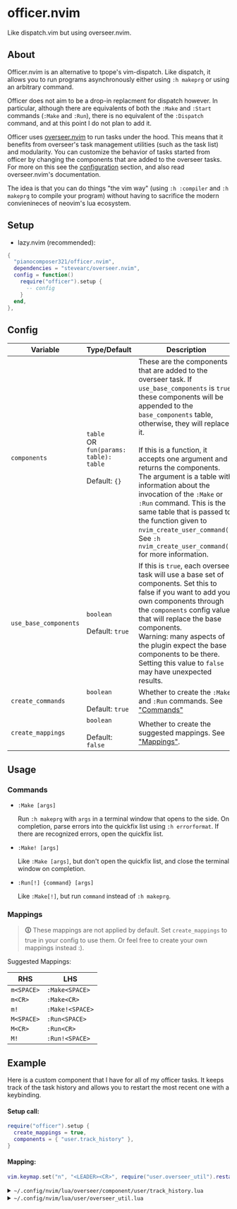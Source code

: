 # officer.nvim

Like dispatch.vim but using overseer.nvim.

## About

Officer.nvim is an alternative to tpope's vim-dispatch. Like dispatch, it allows you to
run programs asynchronously either using `:h makeprg` or using an arbitrary command.

Officer does not aim to be a drop-in replacment for dispatch however. In particular,
although there are equivalents of both the `:Make` and `:Start` commands (`:Make` and `:Run`),
there is no equivalent of the `:Dispatch` command, and at this point I do not plan to add it.

Officer uses [overseer.nvim](https://github.com/stevearc/overseer.nvim) to run
tasks under the hood. This means that it benefits from overseer's task
management utilities (such as the task list) and modularity. You can customize
the behavior of tasks started from officer by changing the components that are
added to the overseer tasks. For more on this see the [configuration](#config)
section, and also read overseer.nvim's documentation.

The idea is that you can do things "the vim way" (using `:h :compiler` and `:h
makeprg` to compile your program) without having to sacrifice the modern
convienineces of neovim's lua ecosystem.

## Setup

 - lazy.nvim (recommended):

```lua
{
  "pianocomposer321/officer.nvim",
  dependencies = "stevearc/overseer.nvim",
  config = function()
    require("officer").setup {
      -- config
    }
  end,
},
```

## Config

<table>
  <thead>
    <tr>
      <th>Variable</th>
      <th>Type/Default</th>
      <th>Description</th>
    </tr>
  </thead>
  <tbody>
    <tr>
      <td><code>components</code></td>
      <td>
        <code>table</code>
        <br />
        OR
        <br />
        <code>fun(params: table): table</code>
        <br /><br />
        Default: <code>{}</code>
      </td>
      <td>
        These are the components that are added to the overseer task.
        If <code>use_base_components</code> is <code>true</code>, these components
        will be appended to the <code>base_components</code> table,
        otherwise, they will replace it.
        <br /><br />
        If this is a function, it accepts one argument and returns the components.
        The argument is a table with information about the invocation of the <code>:Make</code>
        or <code>:Run</code> command. This is the same table that is passed to the function given
        to <code>nvim_create_user_command()</code>. See <code>:h nvim_create_user_command()</code>
        for more information.
      </td>
    </tr>
    <tr>
      <td><code>use_base_components</code></td>
      <td>
        <code>boolean</code>
        <br /><br />
        Default: <code>true</code>
      </td>
      <td>
        If this is <code>true</code>, each overseer task will use a base set of components.
        Set this to false if you want to add your own components through the <code>components</code>
        config value that will replace the base components.
        <br />
        Warning: many aspects of the plugin expect the base components to be there.
        Setting this value to <code>false</code> may have unexpected results.
      </td>
    </tr>
    <tr>
      <td><code>create_commands</code></td>
      <td>
        <code>boolean</code>
        <br /><br />
        Default: <code>true</code>
      </td>
      <td>
        Whether to create the <code>:Make</code> and <code>:Run</code> commands.
        See <a href="#commands">"Commands"</a>
      </td>
    </tr>
    <tr>
      <td><code>create_mappings</code></td>
      <td>
        <code>boolean</code>
        <br /><br />
        Default: <code>false</code>
      </td>
      <td>
        Whether to create the suggested mappings. See <a href="#mappings">"Mappings"</a>.
      </td>
    </tr>
  </tbody>
</table>

## Usage

### Commands

- `:Make [args]`

  Run `:h makeprg` with `args` in a terminal window that opens to the side.
  On completion, parse errors into the quickfix list using `:h errorformat`. If
  there are recognized errors, open the quickfix list.

- `:Make! [args]`

  Like `:Make [args]`, but don't open the quickfix list, and close the terminal window
  on completion.

- `:Run[!] {command} [args]`

  Like `:Make[!]`, but run `command` instead of `:h makeprg`.

### Mappings

> **🛈** These mappings are not applied by default. Set `create_mappings` to true in your config to 
use them. Or feel free to create your own mappings instead :).

Suggested Mappings:

 |  RHS      | LHS              |
 |-----------|------------------|
 | `m<SPACE>`| `:Make<SPACE>`   |
 | `m<CR>`   | `:Make<CR>`      |
 | `m!`      | `:Make!<SPACE>`  |
 | `M<SPACE>`| `:Run<SPACE>`    |
 | `M<CR>`   | `:Run<CR>`       |
 | `M!`      | `:Run!<SPACE>`   |


## Example

Here is a custom component that I have for all of my officer tasks. It keeps track
of the task history and allows you to restart the most recent one with a keybinding.

#### Setup call:

```lua
require("officer").setup {
  create_mappings = true,
  components = { "user.track_history" },
}
```

#### Mapping:

```lua
vim.keymap.set("n", "<LEADER><CR>", require("user.overseer_util").restart_last_task)
```

<details>
<summary><code>~/.config/nvim/lua/overseer/component/user/track_history.lua</code></summary>

```lua
local util = require("user.overseer_util")

return {
  desc = "Track files in a history so that the most recent can be restarted",
  constructor = function()
    return {
      on_start = function(_, task)
        util.register_task(task)
      end,
      on_dispose = function(_, task)
        util.unregister_task(task.id)
      end,
    }
  end,
}
```
</details>

<details>
<summary>
<code>~/.config/nvim/lua/user/overseer_util.lua</code>
</summary>

```lua
local M = {}

local task_history = {}
local tasks = {}

function M.register_task(task)
  tasks[task.id] = task
  table.insert(task_history, task.id)
end

function M.get_last_task()
  return tasks[task_history[#task_history]]
end

function M.restart_last_task()
  local task = M.get_last_task()
  if task then
    require("overseer").run_action(task, "restart")
  end
end

function M.unregister_task(task_id)
  tasks[task_id] = nil
  if task_history[#task_history] == task_id then
    task_history[#task_history] = nil
  end
end

return M
```
</details>
